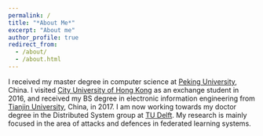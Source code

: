 ```yaml
---
permalink: /
title: "*About Me*"
excerpt: "About me"
author_profile: true
redirect_from: 
  - /about/
  - /about.html
---
```


I received my master degree in computer science at [Peking University](http://english.pku.edu.cn/), China. I visited [City University of Hong Kong](https://www.cityu.edu.hk/) as an exchange student in 2016, and received my BS degree in electronic information engineering from [Tianjin University](http://www.tju.edu.cn/english/index.htm), China, in 2017. I am now working towards my doctor degree in the Distributed System group at [TU Delft](https://www.tudelft.nl/). My research is mainly focused in the area of attacks and defences in federated learning systems.


